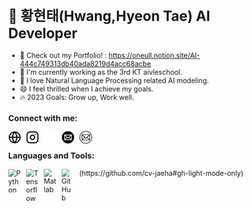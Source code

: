 # 🐥 황현태(Hwang,Hyeon Tae) AI Developer

- 🔭 Check out my Portfolio! : https://oneull.notion.site/AI-444c749313db40ada8219d4acc68acbe
- 🌱 I'm currently working as the 3rd KT aivleschool.
- 👯 I love Natural Language Processing related AI modeling.
- 😄 I feel thrilled when I achieve my goals.
- 🔥 2023 Goals: Grow up, Work well.

### Connect with me:

[<img align="left" alt="Portfolio" src="./img/globe-light.svg" height="26px" style="padding-right:10px;"/>](https://oneull.notion.site/AI-444c749313db40ada8219d4acc68acbe)

[<img align="left" alt="Instagram" src="./img/instagram-light.svg" height="26px" style="padding-right:10px;" />](https://instagram.com/oneul_hyeon#gh-light-mode-only)
[<img align="left" alt="Instagram" src="./img/instagram-dark.svg" height="26px" style="padding-right:10px;" />](https://instagram.com/oneul_hyeon#gh-dark-mode-only)

[<img align="left" alt="Mail" src="./img/email-light.svg" height="26px" style="padding-right:10px;">](mailto:gusxo3975@naver.com#gh-dark-mode-only)
[<img align="left" alt="Mail" src="./img/email-dark.svg" height="26px" style="padding-right:10px;">](mailto:gusxo3975@naver.com#gh-light-mode-only)
<br>

### Languages and Tools:

<img align="left" alt="Python" width="26px" src="https://cdn.jsdelivr.net/gh/devicons/devicon/icons/python/python-original.svg" style="padding-right:10px;" />
<img align="left" alt="Tensorflow" width="26px" src="https://cdn.jsdelivr.net/gh/devicons/devicon/icons/tensorflow/tensorflow-original.svg" style="padding-right:10px;" />
<img align="left" alt="Matlab" width="26px" src="https://cdn.jsdelivr.net/gh/devicons/devicon/icons/matlab/matlab-original.svg" style="padding-right:10px;" />
<img align="left" alt="GitHub" width="26px" src="https://user-images.githubusercontent.com/3369400/139448065-39a229ba-4b06-434b-bc67-616e2ed80c8f.png" style="padding-right:10px;" />(https://github.com/cv-jaeha#gh-light-mode-only)
